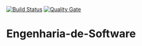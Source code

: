[![Build Status](https://travis-ci.org/andrebvitoria/Engenharia-de-Software.svg?branch=master)](https://travis-ci.org/andrebvitoria/Engenharia-de-Software)
[![Quality Gate](https://sonarqube.com/api/badges/gate?key=engenhariaSoftware_AndreBV)](https://sonarqube.com/dashboard/index/engenhariaSoftware_AndreBV)

# Engenharia-de-Software
